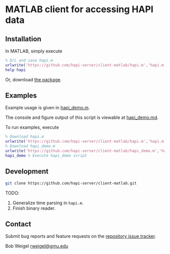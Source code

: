 # MATLAB client for accessing HAPI data

## Installation

In MATLAB, simply execute

```matlab
% D/L and save hapi.m
urlwrite('https://github.com/hapi-server/client-matlab/hapi.m','hapi.m');
help hapi
```

Or, download [the package](https://github.com/hapi-server/client-matlab/archive/master.zip).

## Examples

Example usage is given in [hapi_demo.m](https://github.com/hapi-server/client-matlab/hapi_demo.m).

The console and figure output of this script is viewable at [hapi_demo.md](https://github.com/hapi-server/client-matlab/hapi_demo.md).

To run examples, execute

```matlab
% Download hapi.m
urlwrite('https://github.com/hapi-server/client-matlab/hapi.m','hapi.m'); 
% Download hapi_demo.m
urlwrite('https://github.com/hapi-server/client-matlab/hapi_demo.m','hapi_demo.m');
hapi_demo % Execute hapi_demo script
```

## Development

```bash
git clone https://github.com/hapi-server/client-matlab.git
```

TODO:

1. Generalize time parsing in `hapi.m`.
2. Finish binary reader.

## Contact

Submit bug reports and feature requests on the [repository issue tracker](https://github.com/hapi-server/client-matlab/issues).

Bob Weigel <rweigel@gmu.edu>
